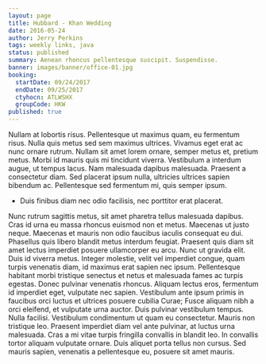 ```yaml
---
layout: page
title: Hubbard - Khan Wedding
date: 2016-05-24
author: Jerry Perkins
tags: weekly links, java
status: published
summary: Aenean rhoncus pellentesque suscipit. Suspendisse.
banner: images/banner/office-01.jpg
booking:
  startDate: 09/24/2017
  endDate: 09/25/2017
  ctyhocn: ATLWSHX
  groupCode: HKW
published: true
---
```

Nullam at lobortis risus. Pellentesque ut maximus quam, eu fermentum risus. Nulla quis metus sed sem maximus ultrices. Vivamus eget erat ac nunc ornare rutrum. Nullam sit amet lorem ornare, semper metus et, pretium metus. Morbi id mauris quis mi tincidunt viverra. Vestibulum a interdum augue, ut tempus lacus. Nam malesuada dapibus malesuada. Praesent a consectetur diam. Sed placerat ipsum nulla, ultricies ultrices sapien bibendum ac. Pellentesque sed fermentum mi, quis semper ipsum.

* Duis finibus diam nec odio facilisis, nec porttitor erat placerat.

Nunc rutrum sagittis metus, sit amet pharetra tellus malesuada dapibus. Cras id urna eu massa rhoncus euismod non et metus. Maecenas ut justo neque. Maecenas et mauris non odio faucibus iaculis consequat eu dui. Phasellus quis libero blandit metus interdum feugiat. Praesent quis diam sit amet lectus imperdiet posuere ullamcorper eu arcu. Nunc ut gravida elit. Duis id viverra metus. Integer molestie, velit vel imperdiet congue, quam turpis venenatis diam, id maximus erat sapien nec ipsum. Pellentesque habitant morbi tristique senectus et netus et malesuada fames ac turpis egestas. Donec pulvinar venenatis rhoncus. Aliquam lectus eros, fermentum id imperdiet eget, vulputate nec sapien. Vestibulum ante ipsum primis in faucibus orci luctus et ultrices posuere cubilia Curae; Fusce aliquam nibh a orci eleifend, et vulputate urna auctor. Duis pulvinar vestibulum tempus. Nulla facilisi.
Vestibulum condimentum ut quam eu consectetur. Mauris non tristique leo. Praesent imperdiet diam vel ante pulvinar, at luctus urna malesuada. Cras a mi vitae turpis fringilla convallis in blandit leo. In convallis tortor aliquam vulputate ornare. Duis aliquet porta tellus non cursus. Sed mauris sapien, venenatis a pellentesque eu, posuere sit amet mauris.
